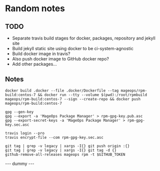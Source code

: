 # Random notes

## TODO

- Separate travis build stages for docker, packages, repository and jekyll site
- Build jekyll static site using docker to be ci-system-agnostic
- Build docker image in travis?
- Also push docker image to GitHub docker repo?
- Add other packages...

## Notes

```
docker build .docker --file .docker/Dockerfile --tag mageops/rpm-build:centos-7 && docker run --tty --volume $(pwd):/root/rpmbuild mageops/rpm-build:centos-7 --sign --create-repo && docker push mageops/rpm-build:centos-7
```

```
gpg --gen-key
gpg --export -a 'MageOps Package Manager' > rpm-gpg-key.pub.asc
gpg --export-secret-keys -a 'MageOps Package Manager' > rpm-gpg-key.sec.asc
```

```
travis login --pro
travis encrypt-file --com rpm-gpg-key.sec.asc
```

```
git tag | grep -v legacy | xargs -I{} git push origin :{}
git tag | grep -v legacy | xargs -I{} git tag -d {}
github-remove-all-releases mageops rpm -t $GITHUB_TOKEN
```


--- dummy ---
